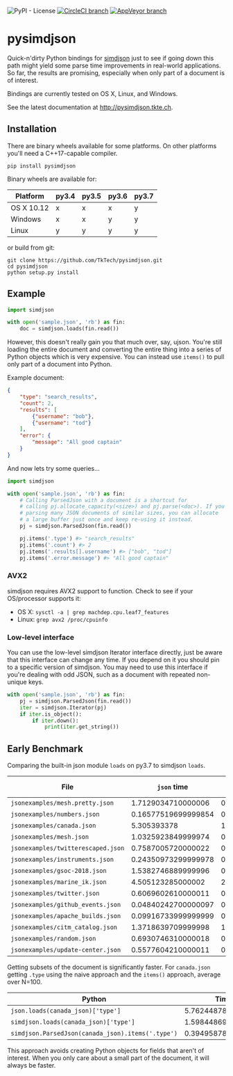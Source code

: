 ![PyPI - License](https://img.shields.io/pypi/l/pysimdjson.svg?style=flat-square)
[![CircleCI branch](https://img.shields.io/circleci/project/github/TkTech/pysimdjson/master.svg?style=flat-square)](https://circleci.com/gh/TkTech/pysimdjson)
[![AppVeyor branch](https://img.shields.io/appveyor/ci/TkTech/pysimdjson/master.svg?style=flat-square)](https://ci.appveyor.com/project/TkTech/pysimdjson)

# pysimdjson

Quick-n'dirty Python bindings for [simdjson][] just to see if going down this path
might yield some parse time improvements in real-world applications. So far,
the results are promising, especially when only part of a document is of
interest.

Bindings are currently tested on OS X, Linux, and Windows.

See the latest documentation at http://pysimdjson.tkte.ch.

## Installation

There are binary wheels available for some platforms. On other platforms you'll
need a C++17-capable compiler.

`pip install pysimdjson`

Binary wheels are available for:

| Platform | py3.4 | py3.5 | py3.6 | py3.7 |
| -------- | ----- | ----- | ----- | ----- |
| OS X 10.12 | x | x | x | y |
| Windows | x | x | y | y |
| Linux | y | y | y | y |

or build from git:

```
git clone https://github.com/TkTech/pysimdjson.git
cd pysimdjson
python setup.py install
```

## Example

```python
import simdjson

with open('sample.json', 'rb') as fin:
    doc = simdjson.loads(fin.read())
```

However, this doesn't really gain you that much over, say, ujson. You're still
loading the entire document and converting the entire thing into a series of
Python objects which is very expensive. You can instead use `items()` to pull
only part of a document into Python.

Example document:

```json
{
    "type": "search_results",
    "count": 2,
    "results": [
        {"username": "bob"},
        {"username": "tod"}
    ],
    "error": {
        "message": "All good captain"
    }
}
```

And now lets try some queries...

```python
import simdjson

with open('sample.json', 'rb') as fin:
    # Calling ParsedJson with a document is a shortcut for
    # calling pj.allocate_capacity(<size>) and pj.parse(<doc>). If you're
    # parsing many JSON documents of similar sizes, you can allocate
    # a large buffer just once and keep re-using it instead.
    pj = simdjson.ParsedJson(fin.read())

    pj.items('.type') #> "search_results"
    pj.items('.count') #> 2
    pj.items('.results[].username') #> ["bob", "tod"]
    pj.items('.error.message') #> "All good captain"
```

### AVX2

simdjson requires AVX2 support to function. Check to see if your OS/processor supports it:

- OS X: `sysctl -a | grep machdep.cpu.leaf7_features`
- Linux: `grep avx2 /proc/cpuinfo`

### Low-level interface

You can use the low-level simdjson Iterator interface directly, just be aware
that this interface can change any time. If you depend on it you should pin to
a specific version of simdjson. You may need to use this interface if you're
dealing with odd JSON, such as a document with repeated non-unique keys.

```python
with open('sample.json', 'rb') as fin:
    pj = simdjson.ParsedJson(fin.read())
    iter = simdjson.Iterator(pj)
    if iter.is_object():
        if iter.down():
            print(iter.get_string())
```

## Early Benchmark

Comparing the built-in json module `loads` on py3.7 to simdjson `loads`.

| File | `json` time | `pysimdjson` time | speedup (rounded) |
| ---- | ----------- | ----------------- | ------------------|
| `jsonexamples/mesh.pretty.json` | 1.7129034710000006 | 0.46509220500000126 | 73% |
| `jsonexamples/numbers.json` | 0.16577519699999854 | 0.04843887400000213 | 71% |
| `jsonexamples/canada.json` | 5.305393378 | 1.6547515810000002 | 69% |
| `jsonexamples/mesh.json` | 1.0325923849999974 | 0.38916503499999777 | 62% |
| `jsonexamples/twitterescaped.json` | 0.7587005720000022 | 0.41576198399999953 | 45% |
| `jsonexamples/instruments.json` | 0.24350973299999978 | 0.13639699600000021 | 44% |
| `jsonexamples/gsoc-2018.json` | 1.5382746889999996 | 0.9597240750000005 | 38% |
| `jsonexamples/marine_ik.json` | 4.505123285000002 | 2.8965093270000004 | 36% |
| `jsonexamples/twitter.json` | 0.6069602610000011 | 0.41049074900000093 | 32% |
| `jsonexamples/github_events.json` | 0.04840242700000097 | 0.034239397999998644 | 29% |
| `jsonexamples/apache_builds.json` | 0.09916733999999999 | 0.074089268 | 24% |
| `jsonexamples/citm_catalog.json` | 1.3718639709999998 | 1.0438697340000003 | 24% |
| `jsonexamples/random.json` | 0.6930746310000018 | 0.6175370539999996 | 11% |
| `jsonexamples/update-center.json` | 0.5577604210000011 | 0.4961777420000004 | 11% |

Getting subsets of the document is significantly faster. For `canada.json`
getting `.type` using the naive approach and the `items()` approach, average
over N=100.

| Python | Time |
| ------ | ---- |
| `json.loads(canada_json)['type']` | 5.76244878 |
| `simdjson.loads(canada_json)['type']` | 1.5984486990000004 |
| `simdjson.ParsedJson(canada_json).items('.type')` | 0.3949587819999998 |

This approach avoids creating Python objects for fields that aren't of
interest. When you only care about a small part of the document, it will always
be faster.

[simdjson]: https://github.com/lemire/simdjson
